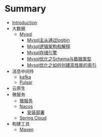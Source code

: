 # Summary

* [Introduction](README.md)
* 大数据
    * [Mysql](docs/mysql/index.md)
        * [Mysql主从通过logbin](docs/mysql/Mysql主从通过logbin.md)
        * [Mysql逻辑架构和解释](docs/mysql/Mysql逻辑架构.md)
        * [Mysql存储引擎](docs/mysql/Mysql存储引擎.md)
        * [Mysql优化之Schema与数据类型](docs/mysql/Mysql优化之Schema与数据类型.md)
        * [Mysql优化之如何创建高性能的索引](docs/mysql/Mysql优化之如何创建高性能的索引.md)
* 消息中间件
    * [kafka](docs/kafka/index.md)
    * [Pulsar](docs/Pulsar/index.md)
* 云原生
* 微服务
    * [微服务](docs/Microservice/index.md)
    * [Nacos](docs/Nacos/index.md)
        * [安装部署](docs/Nacos/install.md)
    * [Spring Cloud](docs/kafka/index.md)
* 构建工具
  * [Maven](docs/Maven/index.md)

